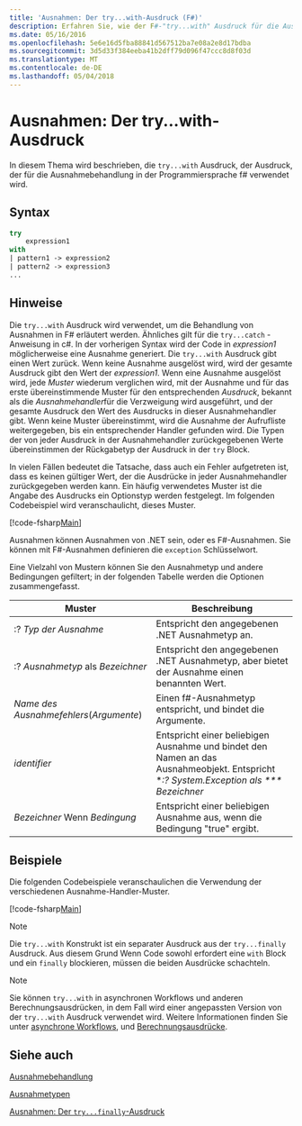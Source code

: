 ```yaml
---
title: 'Ausnahmen: Der try...with-Ausdruck (F#)'
description: Erfahren Sie, wie der F#-"try...with" Ausdruck für die Ausnahmebehandlung zu verwenden.
ms.date: 05/16/2016
ms.openlocfilehash: 5e6e16d5fba88841d567512ba7e08a2e8d17bdba
ms.sourcegitcommit: 3d5d33f384eeba41b2dff79d096f47ccc8d8f03d
ms.translationtype: MT
ms.contentlocale: de-DE
ms.lasthandoff: 05/04/2018
---
```

# <a name="exceptions-the-trywith-expression"></a>Ausnahmen: Der try...with-Ausdruck

In diesem Thema wird beschrieben, die `try...with` Ausdruck, der Ausdruck, der für die Ausnahmebehandlung in der Programmiersprache f# verwendet wird.


## <a name="syntax"></a>Syntax

```fsharp
try
    expression1
with
| pattern1 -> expression2
| pattern2 -> expression3
...
```

## <a name="remarks"></a>Hinweise
Die `try...with` Ausdruck wird verwendet, um die Behandlung von Ausnahmen in F# erläutert werden. Ähnliches gilt für die `try...catch` -Anweisung in c#. In der vorherigen Syntax wird der Code in *expression1* möglicherweise eine Ausnahme generiert. Die `try...with` Ausdruck gibt einen Wert zurück. Wenn keine Ausnahme ausgelöst wird, wird der gesamte Ausdruck gibt den Wert der *expression1*. Wenn eine Ausnahme ausgelöst wird, jede *Muster* wiederum verglichen wird, mit der Ausnahme und für das erste übereinstimmende Muster für den entsprechenden *Ausdruck*, bekannt als die *Ausnahmehandler*für die Verzweigung wird ausgeführt, und der gesamte Ausdruck den Wert des Ausdrucks in dieser Ausnahmehandler gibt. Wenn keine Muster übereinstimmt, wird die Ausnahme der Aufrufliste weitergegeben, bis ein entsprechender Handler gefunden wird. Die Typen der von jeder Ausdruck in der Ausnahmehandler zurückgegebenen Werte übereinstimmen der Rückgabetyp der Ausdruck in der `try` Block.

In vielen Fällen bedeutet die Tatsache, dass auch ein Fehler aufgetreten ist, dass es keinen gültiger Wert, der die Ausdrücke in jeder Ausnahmehandler zurückgegeben werden kann. Ein häufig verwendetes Muster ist die Angabe des Ausdrucks ein Optionstyp werden festgelegt. Im folgenden Codebeispiel wird veranschaulicht, dieses Muster.

[!code-fsharp[Main](../../../../samples/snippets/fsharp/lang-ref-2/snippet5601.fs)]

Ausnahmen können Ausnahmen von .NET sein, oder es F#-Ausnahmen. Sie können mit F#-Ausnahmen definieren die `exception` Schlüsselwort.

Eine Vielzahl von Mustern können Sie den Ausnahmetyp und andere Bedingungen gefiltert; in der folgenden Tabelle werden die Optionen zusammengefasst.


|Muster|Beschreibung|
|-------|-----------|
|:? *Typ der Ausnahme*|Entspricht den angegebenen .NET Ausnahmetyp an.|
|:? *Ausnahmetyp* als *Bezeichner*|Entspricht den angegebenen .NET Ausnahmetyp, aber bietet der Ausnahme einen benannten Wert.|
|*Name des Ausnahmefehlers*(*Argumente*)|Einen f#-Ausnahmetyp entspricht, und bindet die Argumente.|
|*identifier*|Entspricht einer beliebigen Ausnahme und bindet den Namen an das Ausnahmeobjekt. Entspricht **:? System.Exception als *** Bezeichner*|
|*Bezeichner* Wenn *Bedingung*|Entspricht einer beliebigen Ausnahme aus, wenn die Bedingung "true" ergibt.|

## <a name="examples"></a>Beispiele
Die folgenden Codebeispiele veranschaulichen die Verwendung der verschiedenen Ausnahme-Handler-Muster.

[!code-fsharp[Main](../../../../samples/snippets/fsharp/lang-ref-2/snippet5602.fs)]
    
>[!NOTE] 
Die `try...with` Konstrukt ist ein separater Ausdruck aus der `try...finally` Ausdruck. Aus diesem Grund Wenn Code sowohl erfordert eine `with` Block und ein `finally` blockieren, müssen die beiden Ausdrücke schachteln.

>[!NOTE] 
Sie können `try...with` in asynchronen Workflows und anderen Berechnungsausdrücken, in dem Fall wird einer angepassten Version von der `try...with` Ausdruck verwendet wird. Weitere Informationen finden Sie unter [asynchrone Workflows](../asynchronous-workflows.md), und [Berechnungsausdrücke](../computation-expressions.md).


## <a name="see-also"></a>Siehe auch
[Ausnahmebehandlung](index.md)

[Ausnahmetypen](exception-types.md)

[Ausnahmen: Der `try...finally`-Ausdruck](the-try-finally-expression.md)
